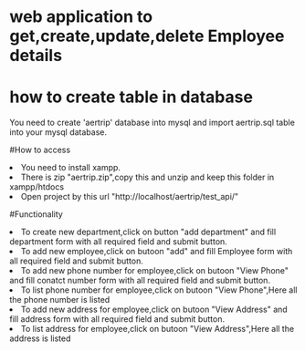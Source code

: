 <h1>web application to get,create,update,delete Employee details  </h1>


# how to create table in database
You need to create 'aertrip' database into mysql and import aertrip.sql table into your mysql database.



#How to access 
<li>You need to install xampp.</li>
<li>There is zip "aertrip.zip",copy this and unzip and keep this folder in xampp/htdocs</li>
<li>Open project by this url "http://localhost/aertrip/test_api/"</li>

#Functionality
<li>To create new department,click on button "add department" and fill department form with all required field and submit button.</li>
<li>To add new employee,click on butoon "add" and fill Employee form with all required field and submit button.</li>
<li>To add new phone number for employee,click on butoon "View Phone" and fill conatct number form with all required field and submit button.</li>
<li>To list phone number for employee,click on butoon "View Phone",Here all the phone number is listed</li>
<li>To add new address for employee,click on butoon "View Address" and fill address form with all required field and submit button.</li>
<li>To list address for employee,click on butoon "View Address",Here all the address is listed</li>





